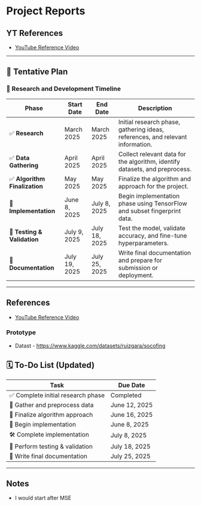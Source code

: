 # Project Reports

## YT References
- [YouTube Reference Video](https://www.youtube.com/watch?v=_CPJoDdniB8) 

---

## 📅 Tentative Plan

### 🧪 Research and Development Timeline

| Phase                             | Start Date   | End Date     | Description                                                                 |
|-----------------------------------|--------------|--------------|-----------------------------------------------------------------------------|
| ✅ **Research**                   | March 2025   | March 2025   | Initial research phase, gathering ideas, references, and relevant information. |
| ✅ **Data Gathering**            | April 2025   | April 2025   | Collect relevant data for the algorithm, identify datasets, and preprocess.  |
| ✅ **Algorithm Finalization**    | May 2025     | May 2025     | Finalize the algorithm and approach for the project.                        |
| 🚀 **Implementation**            | June 8, 2025 | July 8, 2025 | Begin implementation phase using TensorFlow and subset fingerprint data.    |
| 🧪 **Testing & Validation**      | July 9, 2025 | July 18, 2025| Test the model, validate accuracy, and fine-tune hyperparameters.           |
| 📝 **Documentation**             | July 19, 2025| July 25, 2025| Write final documentation and prepare for submission or deployment.         |


---

## References

- [YouTube Reference Video](https://www.youtube.com/watch?v=_CPJoDdniB8)

### Prototype
- Datast - https://www.kaggle.com/datasets/ruizgara/socofing

## 🗓️ To-Do List (Updated)

| Task                          | Due Date      |
|-------------------------------|---------------|
| ✅ Complete initial research phase | Completed      |
| 📂 Gather and preprocess data     | June 12, 2025  |
| 🧠 Finalize algorithm approach    | June 16, 2025  |
| 🚀 Begin implementation           | June 8, 2025   |
| 🛠️ Complete implementation        | July 8, 2025   |
| 🧪 Perform testing & validation   | July 18, 2025  |
| 📝 Write final documentation      | July 25, 2025  |


---

## Notes
- I would start after MSE
